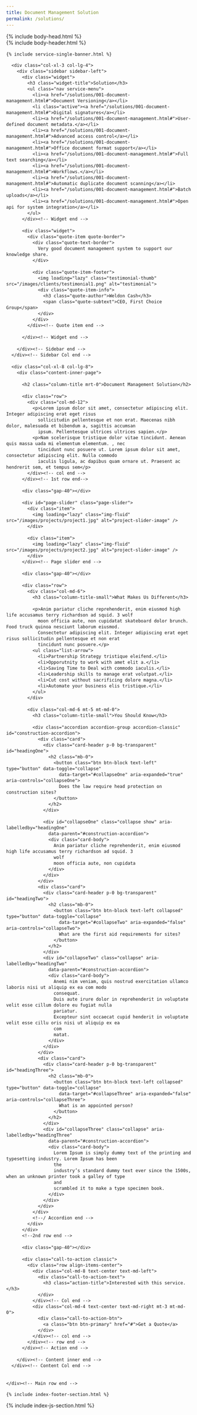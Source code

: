 ```yaml
---
title: Document Management Solution
permalink: /solutions/
---
```


<!DOCTYPE html>
<html lang="en">
  {% include body-head.html %}
<body>
  <div class="body-inner">
	{% include body-header.html %}

	{% include service-single-banner.html %}

<section id="main-container" class="main-container">
  <div class="container">
    <div class="row">

      <div class="col-xl-3 col-lg-4">
        <div class="sidebar sidebar-left">
          <div class="widget">
            <h3 class="widget-title">Solution</h3>
            <ul class="nav service-menu">
              <li><a href="/solutions/001-document-management.html#">Document Versioning</a></li>
              <li class="active"><a href="/solutions/001-document-management.html#">Digital signatures</a></li>
              <li><a href="/solutions/001-document-management.html#">User-defined document metadata.</a></li>
              <li><a href="/solutions/001-document-management.html#">Advanced access control</a></li>
              <li><a href="/solutions/001-document-management.html#">Office document format support</a></li>
              <li><a href="/solutions/001-document-management.html#">Full text searching</a></li>
			  <li><a href="/solutions/001-document-management.html#">Workflows.</a></li>
			  <li><a href="/solutions/001-document-management.html#">Automatic duplicate document scanning</a></li>
			  <li><a href="/solutions/001-document-management.html#">Batch uploads</a></li>
			  <li><a href="/solutions/001-document-management.html#">Open api for system integration</a></li>
			</ul>
          </div><!-- Widget end -->

          <div class="widget">
            <div class="quote-item quote-border">
              <div class="quote-text-border">
                Very good document management system to support our knowledge share.
              </div>

              <div class="quote-item-footer">
                <img loading="lazy" class="testimonial-thumb" src="/images/clients/testimonial1.png" alt="testimonial">
                <div class="quote-item-info">
                  <h3 class="quote-author">Weldon Cash</h3>
                  <span class="quote-subtext">CEO, First Choice Group</span>
                </div>
              </div>
            </div><!-- Quote item end -->

          </div><!-- Widget end -->

        </div><!-- Sidebar end -->
      </div><!-- Sidebar Col end -->

      <div class="col-xl-8 col-lg-8">
        <div class="content-inner-page">

          <h2 class="column-title mrt-0">Document Management Solution</h2>

          <div class="row">
            <div class="col-md-12">
              <p>Lorem ipsum dolor sit amet, consectetur adipiscing elit. Integer adipiscing erat eget risus
                sollicitudin pellentesque et non erat. Maecenas nibh dolor, malesuada et bibendum a, sagittis accumsan
                ipsum. Pellentesque ultrices ultrices sapien.</p>
              <p>Nam scelerisque tristique dolor vitae tincidunt. Aenean quis massa uada mi elementum elementum. , nec
                tincidunt nunc posuere ut. Lorem ipsum dolor sit amet, consectetur adipiscing elit. Nulla commodo
                iaculis ligula, ac dapibus quam ornare ut. Praesent ac hendrerit sem, et tempus sem</p>
            </div><!-- col end -->
          </div><!-- 1st row end-->

          <div class="gap-40"></div>

          <div id="page-slider" class="page-slider">
            <div class="item">
              <img loading="lazy" class="img-fluid" src="/images/projects/project1.jpg" alt="project-slider-image" />
            </div>

            <div class="item">
              <img loading="lazy" class="img-fluid" src="/images/projects/project2.jpg" alt="project-slider-image" />
            </div>
          </div><!-- Page slider end -->

          <div class="gap-40"></div>

          <div class="row">
            <div class="col-md-6">
              <h3 class="column-title-small">What Makes Us Different</h3>

              <p>Anim pariatur cliche reprehenderit, enim eiusmod high life accusamus terry richardson ad squid. 3 wolf
                moon officia aute, non cupidatat skateboard dolor brunch. Food truck quinoa nesciunt laborum eiusmod.
                Consectetur adipiscing elit. Integer adipiscing erat eget risus sollicitudin pellentesque et non erat
                tincidunt nunc posuere.</p>
              <ul class="list-arrow">
                <li>Partnership Strategy tristique eleifend.</li>
                <li>Opporutnity to work with amet elit a.</li>
                <li>Saving Time to Deal with commodo iaculis.</li>
                <li>Leadership skills to manage erat volutpat.</li>
                <li>Cut cost without sacrificing dolore magna.</li>
                <li>Automate your business elis tristique.</li>
              </ul>
            </div>

            <div class="col-md-6 mt-5 mt-md-0">
              <h3 class="column-title-small">You Should Know</h3>

              <div class="accordion accordion-group accordion-classic" id="construction-accordion">
                <div class="card">
                  <div class="card-header p-0 bg-transparent" id="headingOne">
                    <h2 class="mb-0">
                      <button class="btn btn-block text-left" type="button" data-toggle="collapse"
                        data-target="#collapseOne" aria-expanded="true" aria-controls="collapseOne">
                        Does the law require head protection on construction sites?
                      </button>
                    </h2>
                  </div>

                  <div id="collapseOne" class="collapse show" aria-labelledby="headingOne"
                    data-parent="#construction-accordion">
                    <div class="card-body">
                      Anim pariatur cliche reprehenderit, enim eiusmod high life accusamus terry richardson ad squid. 3
                      wolf
                      moon officia aute, non cupidata
                    </div>
                  </div>
                </div>
                <div class="card">
                  <div class="card-header p-0 bg-transparent" id="headingTwo">
                    <h2 class="mb-0">
                      <button class="btn btn-block text-left collapsed" type="button" data-toggle="collapse"
                        data-target="#collapseTwo" aria-expanded="false" aria-controls="collapseTwo">
                        What are the first aid requirements for sites?
                      </button>
                    </h2>
                  </div>
                  <div id="collapseTwo" class="collapse" aria-labelledby="headingTwo"
                    data-parent="#construction-accordion">
                    <div class="card-body">
                      Anemi nim veniam, quis nostrud exercitation ullamco laboris nisi ut aliquip ex ea com modo
                      consequat.
                      Duis aute irure dolor in reprehenderit in voluptate velit esse cillum dolore eu fugiat nulla
                      pariatur.
                      Excepteur sint occaecat cupid henderit in voluptate velit esse cillu oris nisi ut aliquip ex ea
                      com
                      matat.
                    </div>
                  </div>
                </div>
                <div class="card">
                  <div class="card-header p-0 bg-transparent" id="headingThree">
                    <h2 class="mb-0">
                      <button class="btn btn-block text-left collapsed" type="button" data-toggle="collapse"
                        data-target="#collapseThree" aria-expanded="false" aria-controls="collapseThree">
                        What is an appointed person?
                      </button>
                    </h2>
                  </div>
                  <div id="collapseThree" class="collapse" aria-labelledby="headingThree"
                    data-parent="#construction-accordion">
                    <div class="card-body">
                      Lorem Ipsum is simply dummy text of the printing and typesetting industry. Lorem Ipsum has been
                      the
                      industry’s standard dummy text ever since the 1500s, when an unknown printer took a galley of type
                      and
                      scrambled it to make a type specimen book.
                    </div>
                  </div>
                </div>
              </div>
              <!--/ Accordion end -->
            </div>
          </div>
          <!--2nd row end -->

          <div class="gap-40"></div>

          <div class="call-to-action classic">
            <div class="row align-items-center">
              <div class="col-md-8 text-center text-md-left">
                <div class="call-to-action-text">
                  <h3 class="action-title">Interested with this service.</h3>
                </div>
              </div><!-- Col end -->
              <div class="col-md-4 text-center text-md-right mt-3 mt-md-0">
                <div class="call-to-action-btn">
                  <a class="btn btn-primary" href="#">Get a Quote</a>
                </div>
              </div><!-- col end -->
            </div><!-- row end -->
          </div><!-- Action end -->

        </div><!-- Content inner end -->
      </div><!-- Content Col end -->


    </div><!-- Main row end -->
  </div><!-- Conatiner end -->
</section><!-- Main container end -->
	
	



	{% include index-footer-section.html %}
  </div><!-- Body inner end -->
  </body>
	{% include index-js-section.html %}
  </html>